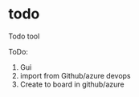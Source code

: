 # todo
Todo tool


ToDo:

1) Gui
2) import from Github/azure devops
3) Create to board in github/azure